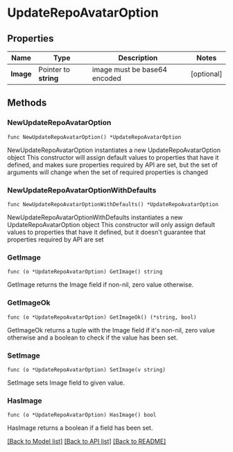 # UpdateRepoAvatarOption

## Properties

Name | Type | Description | Notes
------------ | ------------- | ------------- | -------------
**Image** | Pointer to **string** | image must be base64 encoded | [optional] 

## Methods

### NewUpdateRepoAvatarOption

`func NewUpdateRepoAvatarOption() *UpdateRepoAvatarOption`

NewUpdateRepoAvatarOption instantiates a new UpdateRepoAvatarOption object
This constructor will assign default values to properties that have it defined,
and makes sure properties required by API are set, but the set of arguments
will change when the set of required properties is changed

### NewUpdateRepoAvatarOptionWithDefaults

`func NewUpdateRepoAvatarOptionWithDefaults() *UpdateRepoAvatarOption`

NewUpdateRepoAvatarOptionWithDefaults instantiates a new UpdateRepoAvatarOption object
This constructor will only assign default values to properties that have it defined,
but it doesn't guarantee that properties required by API are set

### GetImage

`func (o *UpdateRepoAvatarOption) GetImage() string`

GetImage returns the Image field if non-nil, zero value otherwise.

### GetImageOk

`func (o *UpdateRepoAvatarOption) GetImageOk() (*string, bool)`

GetImageOk returns a tuple with the Image field if it's non-nil, zero value otherwise
and a boolean to check if the value has been set.

### SetImage

`func (o *UpdateRepoAvatarOption) SetImage(v string)`

SetImage sets Image field to given value.

### HasImage

`func (o *UpdateRepoAvatarOption) HasImage() bool`

HasImage returns a boolean if a field has been set.


[[Back to Model list]](../README.md#documentation-for-models) [[Back to API list]](../README.md#documentation-for-api-endpoints) [[Back to README]](../README.md)


